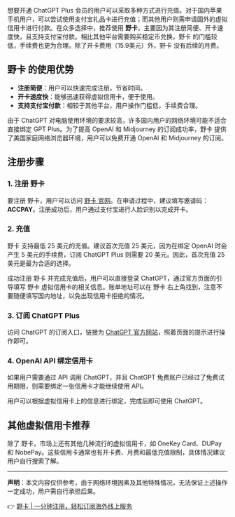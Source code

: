 想要开通 ChatGPT Plus 会员的用户可以采取多种方式进行充值。对于国内苹果手机用户，可以尝试使用支付宝礼品卡进行充值；而其他用户则需申请国外的虚拟信用卡进行付款。在众多选择中，推荐使用 **野卡**，主要因为其注册简便、开卡速度快，且支持支付宝付款。相比其他平台需要购买稳定币兑换，野卡 的门槛较低，手续费也更为合理。除了开卡费用（15.9美元）外，野卡 没有后续的月费。

## 野卡 的使用优势
- **注册简便**：用户可以快速完成注册，节省时间。
- **开卡速度快**：能够迅速获得虚拟信用卡，便于使用。
- **支持支付宝付款**：相较于其他平台，用户操作门槛低，手续费合理。

由于 ChatGPT 对电脑使用环境的要求较高，许多国内用户的网络环境可能不适合直接绑定 GPT Plus。为了提高 OpenAI 和 Midjourney 的订阅成功率，野卡 提供了美国家庭网络浏览器环境，用户可以免费开通 OpenAI 和 Midjourney 的订阅。

## 注册步骤

### 1. 注册 野卡
要注册 野卡，用户可以访问 [野卡 官网](https://bit.ly/bewildcard)。在申请过程中，建议填写邀请码：**ACCPAY**。注册成功后，用户通过支付宝进行人脸识别以完成开卡。

### 2. 充值
野卡 支持最低 25 美元的充值。建议首次充值 25 美元，因为在绑定 OpenAI 时会产生 5 美元的手续费，订阅 ChatGPT Plus 则需要 20 美元。因此，首次充值 25 美元是最为合适的选择。

成功注册 野卡 并完成充值后，用户可以直接登录 ChatGPT，通过官方页面的引导填写 野卡 虚拟信用卡的相关信息。账单地址可以在 野卡 右上角找到，注意不要随便填写国内地址，以免出现信用卡拒绝的情况。

### 3. 订阅 ChatGPT Plus
访问 ChatGPT 的订阅入口，链接为 [ChatGPT 官方网站](https://chat.openai.com/)，照着页面的提示进行操作即可。

### 4. OpenAI API 绑定信用卡
如果用户需要通过 API 调用 ChatGPT，并且 ChatGPT 免费账户已经过了免费试用期限，则需要绑定一张信用卡才能继续使用 API。

用户可以根据虚拟信用卡上的信息进行绑定，完成后即可使用 ChatGPT。

## 其他虚拟信用卡推荐
除了 野卡，市场上还有其他几种流行的虚拟信用卡，如 OneKey Card、DUPay 和 NobePay。这些信用卡通常也有开卡费、月费和最低充值限制，具体情况建议用户自行搜索了解。

---

**声明**：本文内容仅供参考，由于网络环境因素及其他特殊情况，无法保证上述操作一定成功，用户需自行承担后果。

👉 [野卡 | 一分钟注册，轻松订阅海外线上服务](https://bit.ly/bewildcard)